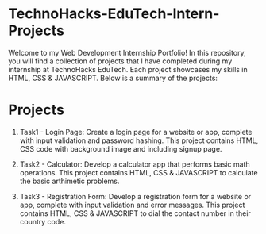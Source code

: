 # TechnoHacks-EduTech-Intern-Projects
Welcome to my Web Development Internship Portfolio! In this repository, you will find a collection of projects that I have completed during my internship at
TechnoHacks EduTech. Each project showcases my skills in HTML, CSS & JAVASCRIPT. Below is a summary of the projects:

# Projects
1. Task1 - Login Page:
Create a login page for a website or app, complete with input validation and password hashing. This project contains HTML, CSS code with background image and including signup page.

2. Task2 - Calculator:
Develop a calculator app that performs basic math operations. This project contains HTML, CSS & JAVASCRIPT to calculate the basic arthimetic problems. 

3. Task3 - Registration Form:
Develop a registration form for a website or app, complete with input validation and error messages. This project contains HTML, CSS & JAVASCRIPT to dial the contact number in their country code.
